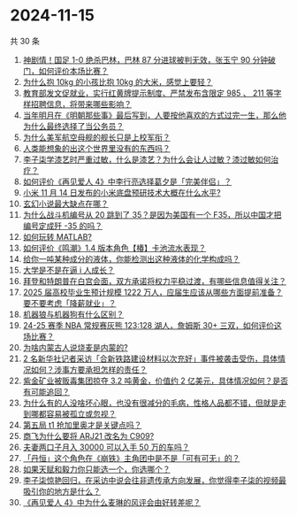 # 2024-11-15

共 30 条

<!-- BEGIN ZHIHUVIDEO -->
<!-- 最后更新时间 Fri Nov 15 2024 00:09:03 GMT+0800 (China Standard Time) -->
1. [神剧情！国足 1-0 绝杀巴林，巴林 87 分进球被判无效，张玉宁 90 分钟破门，如何评价本场比赛？](https://www.zhihu.com/question/4151385916)
1. [为什么抱 10kg 的小孩比抱 10kg 的大米，感觉上要轻？](https://www.zhihu.com/question/2445357217)
1. [教育部发文促就业，实行红黄牌提示制度、严禁发布含限定 985 、 211 等字样招聘信息，将带来哪些影响？](https://www.zhihu.com/question/4053638636)
1. [当年明月在《明朝那些事》最后写到，人要按他喜欢的方式过完一生，那么他为什么最终选择了当公务员？](https://www.zhihu.com/question/2437902453)
1. [为什么美军航空母舰的舰长只是上校军衔？](https://www.zhihu.com/question/657862635)
1. [人类能想象的出这个世界里没有的东西吗？](https://www.zhihu.com/question/609615959)
1. [李子柒学漆艺时严重过敏，什么是漆艺？为什么会让人过敏？漆过敏如何治疗？](https://www.zhihu.com/question/4052529179)
1. [如何评价《再见爱人 4》中李行亮选择葛夕是「完美伴侣」？](https://www.zhihu.com/question/4157378635)
1. [小米 11 月 14 日发布的小米底盘预研技术大概在什么水平?](https://www.zhihu.com/question/4127325253)
1. [玄幻小说最大缺点在哪？](https://www.zhihu.com/question/423254691)
1. [为什么战斗机编号从 20 跳到了 35？是因为美国有一个 F35，所以中国才把编号定成歼 -35 的吗？](https://www.zhihu.com/question/3238118529)
1. [如何玩转 MATLAB?](https://www.zhihu.com/question/3875481782)
1. [如何评价《鸣潮》1.4 版本角色【椿】卡池流水表现？](https://www.zhihu.com/question/4153933000)
1. [给你一吨某种成分的液体，你能检测出这种液体的化学构成吗？](https://www.zhihu.com/question/3924964626)
1. [大学是不是在逼 i 人成长？](https://www.zhihu.com/question/3594740060)
1. [拜登和特朗普在白宫会面，双方承诺将权力平稳过渡，有哪些信息值得关注？](https://www.zhihu.com/question/3726349282)
1. [2025 届高校毕业生预计规模 1222 万人，应届生应该从哪些方面提前准备？要不要考虑「降薪就业」？](https://www.zhihu.com/question/4120887628)
1. [机器狼与机器狗有什么区别？](https://www.zhihu.com/question/3940046854)
1. [24-25 赛季 NBA 常规赛灰熊 123:128 湖人，詹姆斯 30+ 三双，如何评价这场比赛？](https://www.zhihu.com/question/4123536502)
1. [为啥内蒙古人说烧麦是内蒙的?](https://www.zhihu.com/question/3543699200)
1. [2 名新华社记者采访「合新铁路建设材料以次充好」事件被袭击受伤，具体情况如何？涉事方要承担怎样的责任？](https://www.zhihu.com/question/4160071741)
1. [紫金矿业被贩毒集团掠夺 3.2 吨黄金，价值约 2 亿美元，具体情况如何？是否有可能追回？](https://www.zhihu.com/question/4136793152)
1. [为什么有的人没啥坏心眼，也没有很减分的毛病，性格人品都不错，但就是走到哪都容易被孤立或忽视？](https://www.zhihu.com/question/2322399764)
1. [第五局 t1 抢加里奥才是关键点吗？](https://www.zhihu.com/question/3271909366)
1. [商飞为什么要将 ARJ21 改名为 C909?](https://www.zhihu.com/question/1612303148)
1. [夫妻两口子月入 30000 可以入手 50 万的车吗？](https://www.zhihu.com/question/4071758466)
1. [「丹恒」这个角色在《崩铁》主角团中是不是「可有可无」的？](https://www.zhihu.com/question/3700172454)
1. [如果天赋和毅力你只能选一个，你选哪个？](https://www.zhihu.com/question/3763908983)
1. [李子柒惊艳回归，在采访中说会往非遗传承方向发展，你觉得李子柒的视频最吸引你的地方是什么？](https://www.zhihu.com/question/4051730364)
1. [《再见爱人 4》中为什么麦琳的风评会由好转差呢？](https://www.zhihu.com/question/2221253556)
<!-- END ZHIHUVIDEO -->
